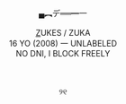 <p align="center">▄︻デ══━一<br><br><ins>Z</ins>UKES / ZUKA<br>16 YO (2008) 一 UNLABELED<br>NO DNI, I BLOCK FREELY<br><br><br><br>୨୧</p>
